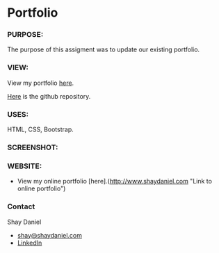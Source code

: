 # Portfolio 

### PURPOSE:
The purpose of this assigment was to update our existing portfolio.

### VIEW:
View my portfolio [here](https://shaydaniel7.github.io/portfolio-3/ "Link to updated portfolio").

[Here](https://github.com/shaydaniel7/portfolio-3 "Link to github repository") is the github repository.

### USES:
HTML, CSS, Bootstrap.

### SCREENSHOT: 

### WEBSITE:
* View my online portfolio [here].(http://www.shaydaniel.com "Link to online portfolio")

### Contact
Shay Daniel
* shay@shaydaniel.com
* [LinkedIn](linkedin.com/in/shay-daniel-10b8b71ab "Link to LinkedIn page")

